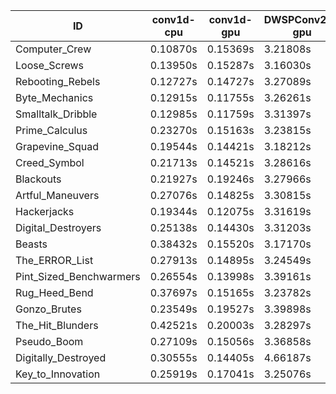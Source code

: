 |ID|conv1d-cpu|conv1d-gpu|DWSPConv2D-gpu|gemm-gpu|avg|
|-|-|-|-|-|-|
|Computer_Crew|0.10870s|0.15369s|3.21808s|1.90890s|1.34734s|
|Loose_Screws|0.13950s|0.15287s|3.16030s|1.94993s|1.35065s|
|Rebooting_Rebels|0.12727s|0.14727s|3.27089s|1.90580s|1.36281s|
|Byte_Mechanics|0.12915s|0.11755s|3.26261s|1.99734s|1.37666s|
|Smalltalk_Dribble|0.12985s|0.11759s|3.31397s|1.97993s|1.38534s|
|Prime_Calculus|0.23270s|0.15163s|3.23815s|1.92153s|1.38600s|
|Grapevine_Squad|0.19544s|0.14421s|3.18212s|2.03944s|1.39030s|
|Creed_Symbol|0.21713s|0.14521s|3.28616s|1.92909s|1.39440s|
|Blackouts|0.21927s|0.19246s|3.27966s|1.89994s|1.39783s|
|Artful_Maneuvers|0.27076s|0.14825s|3.30815s|1.94711s|1.41857s|
|Hackerjacks|0.19344s|0.12075s|3.31619s|2.09781s|1.43205s|
|Digital_Destroyers|0.25138s|0.14430s|3.31203s|2.04670s|1.43860s|
|Beasts|0.38432s|0.15520s|3.17170s|2.05227s|1.44087s|
|The_ERROR_List|0.27913s|0.14895s|3.24549s|2.11695s|1.44763s|
|Pint_Sized_Benchwarmers|0.26554s|0.13998s|3.39161s|1.99814s|1.44882s|
|Rug_Heed_Bend|0.37697s|0.15165s|3.23782s|2.10376s|1.46755s|
|Gonzo_Brutes|0.23549s|0.19527s|3.39898s|2.08624s|1.47900s|
|The_Hit_Blunders|0.42521s|0.20003s|3.28297s|2.13322s|1.51036s|
|Pseudo_Boom|0.27109s|0.15056s|3.36858s|2.26150s|1.51293s|
|Digitally_Destroyed|0.30555s|0.14405s|4.66187s|2.75669s|1.96704s|
|Key_to_Innovation|0.25919s|0.17041s|3.25076s|infs|infs|

